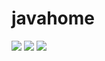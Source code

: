 # javahome

![](https://img.shields.io/github/stars/kuangtianyu/javahome)  	![](https://img.shields.io/github/forks/kuangtianyu/javahome)  ![](https://img.shields.io/endpoint?url=https://blog.csdn.net/qq_46153765?spm=1000.2115.3001.5343&style?style=plastic&logo=appveyor)

